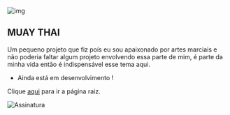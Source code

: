 ![img](https://th.bing.com/th/id/OIP.2Q9FUyOW9A3wEMfImb0pagHaEK?w=328&h=184&c=7&r=0&o=5&pid=1.7) 

## MUAY THAI

Um pequeno projeto que fiz poís eu sou apaixonado por artes marciais e não poderia faltar algum projeto envolvendo essa parte de mim, é parte da minha vida então é indispensável esse tema aqui.

* Ainda está em desenvolvimento !

Clique [aqui](https://pablo-kennediy.github.io/MUAY-THAI/) para ir a página raiz.

![Assinatura](https://user-images.githubusercontent.com/98966014/202895623-10e47c34-a8cb-4204-84ff-da275d64760d.png)
